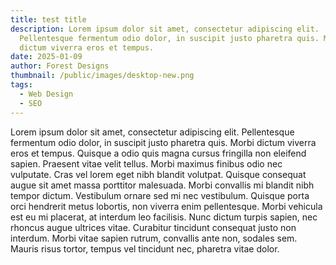 ```yaml
---
title: test title
description: Lorem ipsum dolor sit amet, consectetur adipiscing elit.
  Pellentesque fermentum odio dolor, in suscipit justo pharetra quis. Morbi
  dictum viverra eros et tempus.
date: 2025-01-09
author: Forest Designs
thumbnail: /public/images/desktop-new.png
tags:
  - Web Design
  - SEO
---
```


Lorem ipsum dolor sit amet, consectetur adipiscing elit. Pellentesque fermentum odio dolor, in suscipit justo pharetra quis. Morbi dictum viverra eros et tempus. Quisque a odio quis magna cursus fringilla non eleifend sapien. Praesent vitae velit tellus. Morbi maximus finibus odio nec vulputate. Cras vel lorem eget nibh blandit volutpat. Quisque consequat augue sit amet massa porttitor malesuada. Morbi convallis mi blandit nibh tempor dictum. Vestibulum ornare sed mi nec vestibulum. Quisque porta orci hendrerit metus lobortis, non viverra enim pellentesque. Morbi vehicula est eu mi placerat, at interdum leo facilisis. Nunc dictum turpis sapien, nec rhoncus augue ultrices vitae. Curabitur tincidunt consequat justo non interdum. Morbi vitae sapien rutrum, convallis ante non, sodales sem. Mauris risus tortor, tempus vel tincidunt nec, pharetra vitae dolor.
